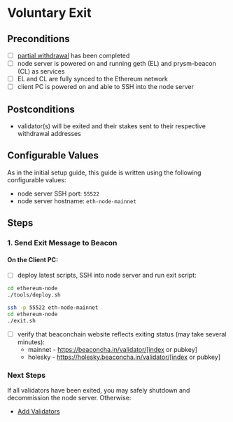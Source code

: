 # Voluntary Exit

## Preconditions
- [ ] [partial withdrawal](./partial-withdrawal.md) has been completed
- [ ] node server is powered on and running geth (EL) and prysm-beacon (CL) as services
- [ ] EL and CL are fully synced to the Ethereum network
- [ ] client PC is powered on and able to SSH into the node server

## Postconditions
- validator(s) will be exited and their stakes sent to their respective withdrawal addresses

## Configurable Values
As in the initial setup guide, this guide is written using the following configurable values:
- node server SSH port: `55522`
- node server hostname: `eth-node-mainnet`

## Steps

### 1. Send Exit Message to Beacon

#### On the Client PC:

- [ ] deploy latest scripts, SSH into node server and run exit script:

```bash
cd ethereum-node
./tools/deploy.sh

ssh -p 55522 eth-node-mainnet
cd ethereum-node
./exit.sh
```

- [ ] verify that beaconchain website reflects exiting status (may take several minutes):
	- mainnet - https://beaconcha.in/validator/[index or pubkey]
	- holesky - https://holesky.beaconcha.in/validator/[index or pubkey]

### Next Steps
If all validators have been exited, you may safely shutdown and decommission the node server.  Otherwise:

- [Add Validators](./add-validators.md)

